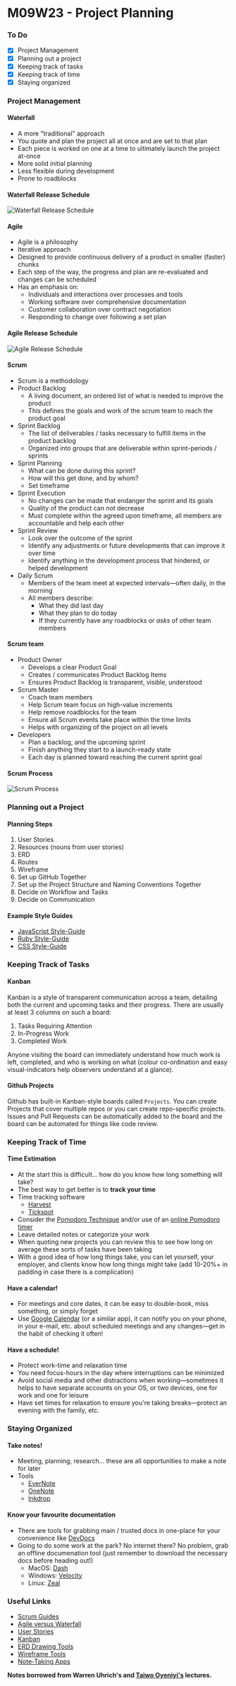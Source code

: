 # M09W23 - Project Planning

### To Do
* [x] Project Management
* [x] Planning out a project
* [x] Keeping track of tasks
* [x] Keeping track of time
* [x] Staying organized

### Project Management

#### Waterfall

* A more "traditional" approach
* You quote and plan the project all at once and are set to that plan
* Each piece is worked on one at a time to ultimately launch the project at-once
* More solid initial planning
* Less flexible during development
* Prone to roadblocks

#### Waterfall Release Schedule

![Waterfall Release Schedule](https://raw.githubusercontent.com/andydlindsay/lectures/master/m09w23/waterfall_release_process.png)

#### Agile

* Agile is a philosophy
* Iterative approach
* Designed to provide continuous delivery of a product in smaller (faster) chunks
* Each step of the way, the progress and plan are re-evaluated and changes can be scheduled
* Has an emphasis on:
  * Individuals and interactions over processes and tools
  * Working software over comprehensive documentation
  * Customer collaboration over contract negotiation
  * Responding to change over following a set plan

#### Agile Release Schedule

![Agile Release Schedule](https://raw.githubusercontent.com/andydlindsay/lectures/master/m09w23/agile_release_train.png)

#### Scrum

* Scrum is a methodology
* Product Backlog
  * A living document, an ordered list of what is needed to improve the product
  * This defines the goals and work of the scrum team to reach the product goal
* Sprint Backlog
  * The list of deliverables / tasks necessary to fulfill items in the product backlog
  * Organized into groups that are deliverable within sprint-periods / sprints
* Sprint Planning
  * What can be done during this sprint?
  * How will this get done, and by whom?
  * Set timeframe
* Sprint Execution
  * No changes can be made that endanger the sprint and its goals
  * Quality of the product can not decrease
  * Must complete within the agreed upon timeframe, all members are accountable and help each other
* Sprint Review
  * Look over the outcome of the sprint
  * Identify any adjustments or future developments that can improve it over time
  * Identify anything in the development process that hindered, or helped development
* Daily Scrum
  * Members of the team meet at expected intervals—often daily, in the morning
  * All members describe:
    * What they did last day
    * What they plan to do today
    * If they currently have any roadblocks or _asks_ of other team members

#### Scrum team

* Product Owner
  * Develops a clear Product Goal
  * Creates / communicates Product Backlog Items
  * Ensures Product Backlog is transparent, visible, understood
* Scrum Master
  * Coach team members
  * Help Scrum team focus on high-value increments
  * Help remove roadblocks for the team
  * Ensure all Scrum events take place within the time limits
  * Helps with organizing of the project on all levels
* Developers
  * Plan a backlog, and the upcoming sprint
  * Finish anything they start to a launch-ready state
  * Each day is planned toward reaching the current sprint goal

#### Scrum Process

![Scrum Process](https://www.pm-partners.com.au/wp-content/uploads/2021/06/blog-scrum-process-opt.jpg)

### Planning out a Project

#### Planning Steps

1. User Stories 
2. Resources (nouns from user stories)
3. ERD
4. Routes
5. Wireframe
6. Set up GitHub Together
7. Set up the Project Structure and Naming Conventions Together
8. Decide on Workflow and Tasks
9. Decide on Communication

#### Example Style Guides

* [JavaScript Style-Guide](https://airbnb.io/javascript/)
* [Ruby Style-Guide](https://rubystyle.guide/)
* [CSS Style-Guide](http://smacss.com/)

### Keeping Track of Tasks

#### Kanban

Kanban is a style of transparent communication across a team, detailing both the current and upcoming tasks and their progress. There are usually at least 3 columns on such a board:

1. Tasks Requiring Attention
2. In-Progress Work
3. Completed Work

Anyone visiting the board can immediately understand how much work is left, completed, and who is working on what (colour co-ordination and easy visual-indicators help observers understand at a glance).

#### Github Projects

Github has built-in Kanban-style boards called `Projects`. You can create Projects that cover multiple repos or you can create repo-specific projects. Issues and Pull Requests can be automatically added to the board and the board can be automated for things like code review.

### Keeping Track of Time

#### Time Estimation

* At the start this is difficult... how do you know how long something will take?
* The best way to get better is to **track your time**
* Time tracking software
  * [Harvest](https://www.getharvest.com/)
  * [Tickspot](https://www.tickspot.com/)
* Consider the [Pomodoro Technique](https://en.wikipedia.org/wiki/Pomodoro_Technique) and/or use of an [online Pomodoro timer](https://pomofocus.io/)
* Leave detailed notes or categorize your work
* When quoting new projects you can review this to see how long on average these sorts of tasks have been taking
* With a good idea of how long things take, you can let yourself, your employer, and clients know how long things might take (add 10-20%+ in padding in case there is a complication)

#### Have a calendar!

* For meetings and core dates, it can be easy to double-book, miss something, or simply forget
* Use [Google Calendar](https://calendar.google.com/) (or a similar app), it can notify you on your phone, in your e-mail, etc. about scheduled meetings and any changes—get in the habit of checking it often!

#### Have a schedule!

* Protect work-time and relaxation time
* You need focus-hours in the day where interruptions can be minimized
* Avoid social media and other distractions when working—sometimes it helps to have separate accounts on your OS, or two devices, one for work and one for leisure
* Have set times for relaxation to ensure you're taking breaks—protect an evening with the family, etc.

### Staying Organized

#### Take notes!
* Meeting, planning, research... these are all opportunities to make a note for later
* Tools
  * [EverNote](https://evernote.com/)
  * [OneNote](https://www.onenote.com)
  * [Inkdrop](https://www.inkdrop.app/)

#### Know your favourite documentation
* There are tools for grabbing main / trusted docs in one-place for your convenience like [DevDocs](https://devdocs.io/)
* Going to do some work at the park? No internet there? No problem, grab an offline documenation tool (just remember to download the necessary docs before heading out!)
  * MacOS: [Dash](https://kapeli.com/dash)
  * Windows: [Velocity](https://velocity.silverlakesoftware.com/)
  * Linux: [Zeal](https://zealdocs.org/)

### Useful Links

* [Scrum Guides](https://scrumguides.org/)
* [Agile versus Waterfall](https://www.atlassian.com/agile/project-management/project-management-intro)
* [User Stories](https://www.atlassian.com/agile/project-management/user-stories)
* [Kanban](https://www.atlassian.com/agile/kanban/boards)
* [ERD Drawing Tools](https://sharingknowledge.world.edu/5-best-entity-relationship-diagram-erd-tools/)
* [Wireframe Tools](https://webflow.com/blog/wireframe-tools)
* [Note-Taking Apps](https://www.techradar.com/best/best-note-taking-app)

**Notes borrowed from Warren Uhrich's and [Taiwo Oyeniyi's](https://github.com/muyiwaoyeniyi/lhl-lectures/blob/main/Aug-8th-2022-Cohort/flex-m09w23/README.md) lectures.**
